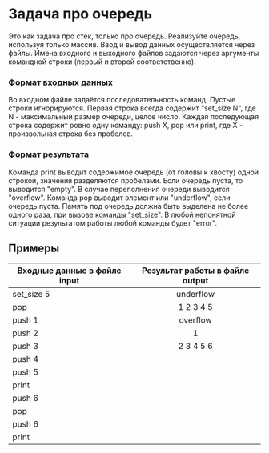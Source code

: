 # Задача про очередь
Это как задача про стек, только про очередь.
Реализуйте очередь, используя только массив.
Ввод и вывод данных осуществляется через файлы. Имена входного и выходного файлов задаются через аргументы командной строки (первый и второй соответственно).

### Формат входных данных
Во входном файле задаётся последовательность команд. Пустые строки игнорируются.
Первая строка всегда содержит "set_size N", где N - максимальный размер очереди, целое число.
Каждая последующая строка содержит ровно одну команду: push X, pop или print, где X - произвольная строка без пробелов.

### Формат результата
Команда print выводит содержимое очередь (от головы к хвосту) одной строкой, значения разделяются пробелами. Если очередь пуста, то выводится "empty".
В случае переполнения очереди выводится "overflow".
Команда pop выводит элемент или "underflow", если очередь пуста.
Память под очередь должна быть выделена не более одного раза, при вызове команды "set_size".
В любой непонятной ситуации результатом работы любой команды будет "error".

## Примеры

|Входные данные в файле input|Результат работы в файле output| 
| ------------- |:------------------:| 
| set_size 5 | underflow | 
| pop | 1 2 3 4 5|
| push 1 | overflow | 
| push 2 | 1 |
| push 3 | 2 3 4 5 6|
| push 4 |
| push 5 |
| print |
| push 6 |
| pop |
| push 6 |
| print  |
